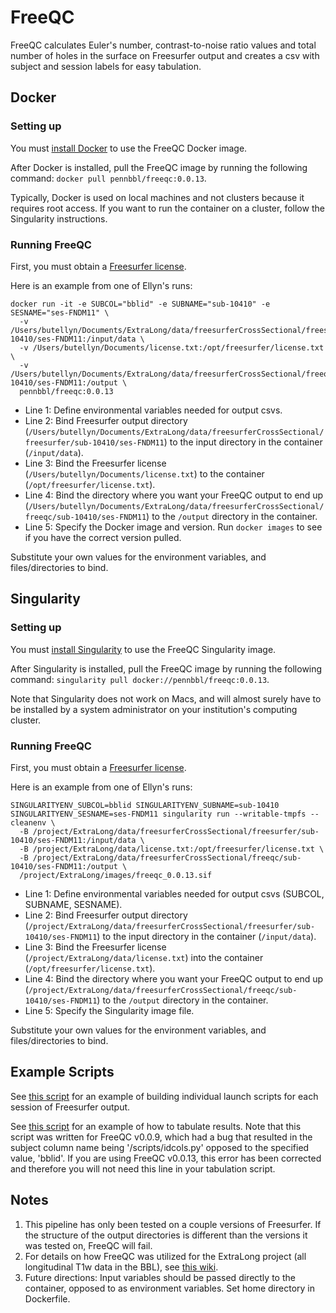 # FreeQC

FreeQC calculates Euler's number, contrast-to-noise ratio values and total number
of holes in the surface on Freesurfer output and creates a csv with subject and
session labels for easy tabulation.

## Docker
### Setting up
You must [install Docker](https://docs.docker.com/get-docker/) to use the FreeQC
Docker image.

After Docker is installed, pull the FreeQC image by running the following command:
`docker pull pennbbl/freeqc:0.0.13`.

Typically, Docker is used on local machines and not clusters because it requires
root access. If you want to run the container on a cluster, follow the Singularity
instructions.

### Running FreeQC
First, you must obtain a [Freesurfer license](https://surfer.nmr.mgh.harvard.edu/fswiki/License).

Here is an example from one of Ellyn's runs:
```
docker run -it -e SUBCOL="bblid" -e SUBNAME="sub-10410" -e SESNAME="ses-FNDM11" \
  -v /Users/butellyn/Documents/ExtraLong/data/freesurferCrossSectional/freesurfer/sub-10410/ses-FNDM11:/input/data \
  -v /Users/butellyn/Documents/license.txt:/opt/freesurfer/license.txt \
  -v /Users/butellyn/Documents/ExtraLong/data/freesurferCrossSectional/freeqc/sub-10410/ses-FNDM11:/output \
  pennbbl/freeqc:0.0.13
```

- Line 1: Define environmental variables needed for output csvs.
- Line 2: Bind Freesurfer output directory (`/Users/butellyn/Documents/ExtraLong/data/freesurferCrossSectional/freesurfer/sub-10410/ses-FNDM11`)
to the input directory in the container (`/input/data`).
- Line 3: Bind the Freesurfer license (`/Users/butellyn/Documents/license.txt`)
to the container (`/opt/freesurfer/license.txt`).
- Line 4: Bind the directory where you want your FreeQC output to end up
(`/Users/butellyn/Documents/ExtraLong/data/freesurferCrossSectional/freeqc/sub-10410/ses-FNDM11`)
to the `/output` directory in the container.
- Line 5: Specify the Docker image and version. Run `docker images` to see if you
have the correct version pulled.

Substitute your own values for the environment variables, and files/directories to bind.

## Singularity
### Setting up
You must [install Singularity](https://singularity.lbl.gov/docs-installation) to use the FreeQC
Singularity image.

After Singularity is installed, pull the FreeQC image by running the following command:
`singularity pull docker://pennbbl/freeqc:0.0.13`.

Note that Singularity does not work on Macs, and will almost surely have to be
installed by a system administrator on your institution's computing cluster.

### Running FreeQC
First, you must obtain a [Freesurfer license](https://surfer.nmr.mgh.harvard.edu/fswiki/License).

Here is an example from one of Ellyn's runs:
```
SINGULARITYENV_SUBCOL=bblid SINGULARITYENV_SUBNAME=sub-10410 SINGULARITYENV_SESNAME=ses-FNDM11 singularity run --writable-tmpfs --cleanenv \
  -B /project/ExtraLong/data/freesurferCrossSectional/freesurfer/sub-10410/ses-FNDM11:/input/data \
  -B /project/ExtraLong/data/license.txt:/opt/freesurfer/license.txt \
  -B /project/ExtraLong/data/freesurferCrossSectional/freeqc/sub-10410/ses-FNDM11:/output \
  /project/ExtraLong/images/freeqc_0.0.13.sif
```

- Line 1: Define environmental variables needed for output csvs (SUBCOL, SUBNAME, SESNAME).
- Line 2: Bind Freesurfer output directory (`/project/ExtraLong/data/freesurferCrossSectional/freesurfer/sub-10410/ses-FNDM11`)
to the input directory in the container (`/input/data`).
- Line 3: Bind the Freesurfer license (`/project/ExtraLong/data/license.txt`)
into the container (`/opt/freesurfer/license.txt`).
- Line 4: Bind the directory where you want your FreeQC output to end up
(`/project/ExtraLong/data/freesurferCrossSectional/freeqc/sub-10410/ses-FNDM11`)
to the `/output` directory in the container.
- Line 5: Specify the Singularity image file.

Substitute your own values for the environment variables, and files/directories to bind.

## Example Scripts
See [this script](https://github.com/PennBBL/ExtraLong/blob/master/scripts/process/QualityAssessment/submitFreeqc.py)
for an example of building individual launch scripts for each session of Freesurfer output.

See [this script](https://github.com/PennBBL/ExtraLong/blob/master/scripts/process/QualityAssessment/combineFreeqcOutput.py)
for an example of how to tabulate results. Note that this script was written for
FreeQC v0.0.9, which had a bug that resulted in the subject column name being
'/scripts/idcols.py' opposed to the specified value, 'bblid'. If you are using
FreeQC v0.0.13, this error has been corrected and therefore you will not need
this line in your tabulation script.

## Notes
1. This pipeline has only been tested on a couple versions of Freesurfer. If the
structure of the output directories is different than the versions it was tested
on, FreeQC will fail.
2. For details on how FreeQC was utilized for the ExtraLong project (all
longitudinal T1w data in the BBL), see [this wiki](https://github.com/PennBBL/ExtraLong/wiki).
3. Future directions: Input variables should be passed directly to the container,
opposed to as environment variables. Set home directory in Dockerfile.
